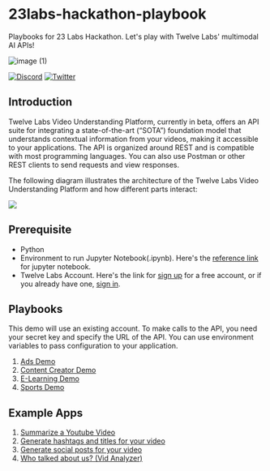 # 23labs-hackathon-playbook
Playbooks for 23 Labs Hackathon. Let's play with Twelve Labs' multimodal AI APIs!

![image (1)](https://github.com/twelvelabs-io/23labs-hackathon-playbook/assets/117253278/f0aabe84-42ff-4ebb-9da0-8c5a6c802083)  

[![Discord](https://badgen.net/badge/twelvelabs/discord?icon=discord&color=orange)](https://discord.gg/G7dycMHkU6)
[![Twitter](https://badgen.net/badge/twelvelabs/twitter?icon=twitter&color=orange)](https://twitter.com/twelve_labs)


## Introduction
Twelve Labs Video Understanding Platform, currently in beta, offers an API suite for integrating a state-of-the-art (“SOTA”) foundation model that understands contextual information from your videos, making it accessible to your applications. The API is organized around REST and is compatible with most programming languages. You can also use Postman or other REST clients to send requests and view responses.

The following diagram illustrates the architecture of the Twelve Labs Video Understanding Platform and how different parts interact:

![](https://files.readme.io/5fb7a80-image.png)

## Prerequisite
- Python
- Environment to run Jupyter Notebook(.ipynb). Here's the [reference link](https://docs.jupyter.org/en/latest/install.html) for jupyter notebook.
- Twelve Labs Account. Here's the link for [sign up](https://api.twelvelabs.io) for a free account, or if you already have one, [sign in](https://api.twelvelabs.io).

## Playbooks
This demo will use an existing account. To make calls to the API, you need your secret key and specify the URL of the API. You can use environment variables to pass configuration to your application.

1. [Ads Demo](./Twelve_Labs_API_Ads_Demo.ipynb)
2. [Content Creator Demo](./Twelve_Labs_API_Content_Creator_Demo.ipynb)
3. [E-Learning Demo](./Twelve_Labs_API_E_Learning_Demo.ipynb)
4. [Sports Demo](./Twelve_Labs_API_Sports_Demo.ipynb)


## Example Apps
1. [Summarize a Youtube Video](https://github.com/mrnkim/Summarize-a-Youtube-Video)
2. [Generate hashtags and titles for your video](https://github.com/mrnkim/Generate-Titles-and-Hashtags-for-Your-Video#generate-titles-and-hashtags-for-your-video)
3. [Generate social posts for your video](https://github.com/mrnkim/Generate-Social-Posts-for-Your-Video)
4. [Who talked about us? (Vid Analyzer)](https://github.com/mrnkim/vid-analyzer-react)